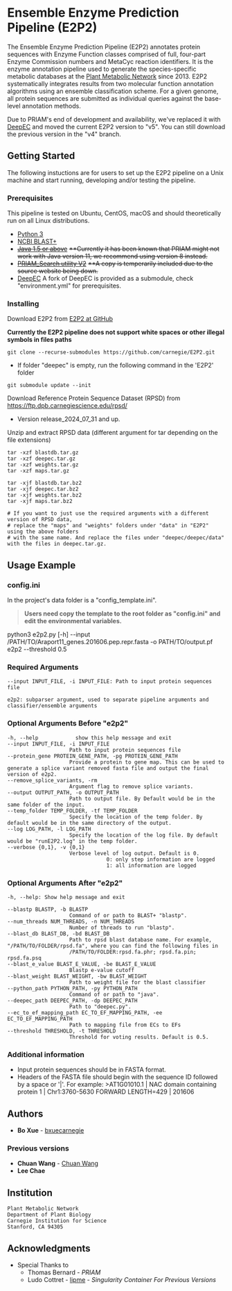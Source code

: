 # Ensemble Enzyme Prediction Pipeline (E2P2)

The Ensemble Enzyme Prediction Pipeline (E2P2) annotates protein sequences with Enzyme Function classes comprised of full, four-part Enzyme Commission numbers and MetaCyc reaction identifiers. It is the enzyme annotation pipeline used to generate the species-specific metabolic databases at the [Plant Metabolic Network](www.plantcyc.org) since 2013. E2P2 systematically integrates results from two molecular function annotation algorithms using an ensemble classification scheme. For a given genome, all protein sequences are submitted as individual queries against the base-level annotation methods. 

Due to PRIAM's end of development and availability, we've replaced it with [DeepEC](https://bitbucket.org/kaistsystemsbiology/deepec/src/master/) and moved the current E2P2 version to "v5". You can still download the previous version in the "v4" branch.

## Getting Started
The following instuctions are for users to set up the E2P2 pipeline on a Unix machine and start running, developing and/or testing the pipeline.

### Prerequisites
This pipeline is tested on Ubuntu, CentOS, macOS and should theoretically run on all Linux distributions.
* [Python 3](https://www.python.org/downloads/)
* [NCBI BLAST+](https://blast.ncbi.nlm.nih.gov/Blast.cgi?CMD=Web&PAGE_TYPE=BlastDocs&DOC_TYPE=Download)
* ~~[Java 1.5 or above](https://www.oracle.com/technetwork/java/javase/downloads/index.html)~~
~~**Currently it has been known that PRIAM might not work with Java version 11, we recommend using version 8 instead.~~
* ~~[PRIAM_Search utility V2](http://priam.prabi.fr/REL_JAN18/index_jan18.html)~~
~~**A copy is temperarily included due to the source website being down.~~
* [DeepEC](https://github.com/bxuecarnegie/deepec)
A fork of DeepEC is provided as a submodule, check "environment.yml" for prerequisites.

### Installing

Download E2P2 from [E2P2 at GitHub](https://github.com/carnegie/E2P2)

**Currently the E2P2 pipeline does not support white spaces or other illegal symbols in files paths**

```
git clone --recurse-submodules https://github.com/carnegie/E2P2.git
```
* If folder "deepec" is empty, run the following command in the 'E2P2' folder
```
git submodule update --init
```


Download Reference Protein Sequence Dataset (RPSD) from https://ftp.dpb.carnegiescience.edu/rpsd/
* Version release_2024_07_31 and up.


Unzip and extract RPSD data (different argument for tar depending on the file extensions)
```
tar -xzf blastdb.tar.gz
tar -xzf deepec.tar.gz
tar -xzf weights.tar.gz
tar -xzf maps.tar.gz

tar -xjf blastdb.tar.bz2
tar -xjf deepec.tar.bz2
tar -xjf weights.tar.bz2
tar -xjf maps.tar.bz2

# If you want to just use the required arguments with a different version of RPSD data, 
# replace the "maps" and "weights" folders under "data" in "E2P2" using the above folders 
# with the same name. And replace the files under "deepec/deepec/data" with the files in deepec.tar.gz.
```

## Usage Example

### config.ini
In the project's data folder is a "config_template.ini".

> **Users need copy the template to the root folder as "config.ini" and edit the environmental variables.**

python3 e2p2.py [-h] --input /PATH/TO/Araport11_genes.201606.pep.repr.fasta -o PATH/TO/output.pf e2p2 --threshold 0.5 

### Required Arguments
    --input INPUT_FILE, -i INPUT_FILE: Path to input protein sequences file

    e2p2: subparser argument, used to separate pipeline arguments and classifier/ensemble arguments

### Optional Arguments Before "e2p2"
    -h, --help            show this help message and exit
    --input INPUT_FILE, -i INPUT_FILE
                        Path to input protein sequences file
    --protein_gene PROTEIN_GENE_PATH, -pg PROTEIN_GENE_PATH
                        Provide a protein to gene map. This can be used to generate a splice variant removed fasta file and output the final version of e2p2.
    --remove_splice_variants, -rm
                        Argument flag to remove splice variants.
    --output OUTPUT_PATH, -o OUTPUT_PATH
                        Path to output file. By Default would be in the same folder of the input.
    --temp_folder TEMP_FOLDER, -tf TEMP_FOLDER
                        Specify the location of the temp folder. By default would be in the same directory of the output.
    --log LOG_PATH, -l LOG_PATH
                        Specify the location of the log file. By default would be "runE2P2.log" in the temp folder.
    --verbose {0,1}, -v {0,1}
                        Verbose level of log output. Default is 0.
                                    0: only step information are logged
                                    1: all information are logged

### Optional Arguments After "e2p2"
    -h, --help: Show help message and exit
    
    --blastp BLASTP, -b BLASTP
                        Command of or path to BLAST+ "blastp".
    --num_threads NUM_THREADS, -n NUM_THREADS
                        Number of threads to run "blastp".
    --blast_db BLAST_DB, -bd BLAST_DB
                        Path to rpsd blast database name. For example, "/PATH/TO/FOLDER/rpsd.fa", where you can find the following files in
                        /PATH/TO/FOLDER:rpsd.fa.phr; rpsd.fa.pin; rpsd.fa.psq
    --blast_e_value BLAST_E_VALUE, -be BLAST_E_VALUE
                        Blastp e-value cutoff
    --blast_weight BLAST_WEIGHT, -bw BLAST_WEIGHT
                        Path to weight file for the blast classifier
    --python_path PYTHON_PATH, -py PYTHON_PATH
                        Command of or path to "java".
    --deepec_path DEEPEC_PATH, -dp DEEPEC_PATH
                        Path to "deepec.py".
    --ec_to_ef_mapping_path EC_TO_EF_MAPPING_PATH, -ee EC_TO_EF_MAPPING_PATH
                        Path to mapping file from ECs to EFs
    --threshold THRESHOLD, -t THRESHOLD
                        Threshold for voting results. Default is 0.5.

### Additional information
- Input protein sequences should be in FASTA format.
- Headers of the FASTA file should begin with the sequence ID followed by a space or '|'.
    For example: >AT1G01010.1 | NAC domain containing protein 1 | Chr1:3760-5630 FORWARD LENGTH=429 | 201606

## Authors

* **Bo Xue** - [bxuecarnegie](https://github.com/bxuecarnegie)

### Previous versions
* **Chuan Wang** - [Chuan Wang](https://github.com/grittyy)
* **Lee Chae**

## Institution
    Plant Metabolic Network
    Department of Plant Biology
    Carnegie Institution for Science
    Stanford, CA 94305


## Acknowledgments

* Special Thanks to
  * Thomas Bernard - *PRIAM*
  * Ludo Cottret - [lipme](https://github.com/lipme) - *Singularity Container For Previous Versions*
